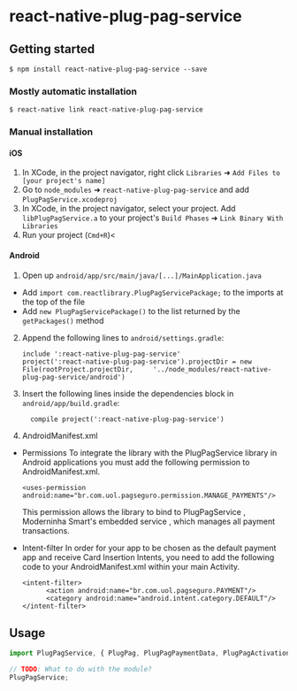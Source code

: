 # react-native-plug-pag-service

## Getting started

`$ npm install react-native-plug-pag-service --save`

### Mostly automatic installation

`$ react-native link react-native-plug-pag-service`

### Manual installation


#### iOS

1. In XCode, in the project navigator, right click `Libraries` ➜ `Add Files to [your project's name]`
2. Go to `node_modules` ➜ `react-native-plug-pag-service` and add `PlugPagService.xcodeproj`
3. In XCode, in the project navigator, select your project. Add `libPlugPagService.a` to your project's `Build Phases` ➜ `Link Binary With Libraries`
4. Run your project (`Cmd+R`)<

#### Android

1. Open up `android/app/src/main/java/[...]/MainApplication.java`
  - Add `import com.reactlibrary.PlugPagServicePackage;` to the imports at the top of the file
  - Add `new PlugPagServicePackage()` to the list returned by the `getPackages()` method
2. Append the following lines to `android/settings.gradle`:
  	```
  	include ':react-native-plug-pag-service'
  	project(':react-native-plug-pag-service').projectDir = new File(rootProject.projectDir, 	'../node_modules/react-native-plug-pag-service/android')
  	```
3. Insert the following lines inside the dependencies block in `android/app/build.gradle`:
  	```
      compile project(':react-native-plug-pag-service')
  	```
4. AndroidManifest.xml
  - Permissions
	To integrate the library with the PlugPagService library in Android applications you must add the following permission to AndroidManifest.xml.
	```
	<uses-permission android:name="br.com.uol.pagseguro.permission.MANAGE_PAYMENTS"/>
	```

	This permission allows the library to bind to PlugPagService , Moderninha Smart's embedded service , which manages all payment transactions.

  - Intent-filter
	In order for your app to be chosen as the default payment app and receive Card Insertion Intents, you need to add the following code to your AndroidManifest.xml within your main Activity.
	```
	<intent-filter>
	      <action android:name="br.com.uol.pagseguro.PAYMENT"/>
	      <category android:name="android.intent.category.DEFAULT"/>
	</intent-filter>
	```

## Usage
```javascript
import PlugPagService, { PlugPag, PlugPagPaymentData, PlugPagActivationData } from 'react-native-plug-pag-service'

// TODO: What to do with the module?
PlugPagService;
```
